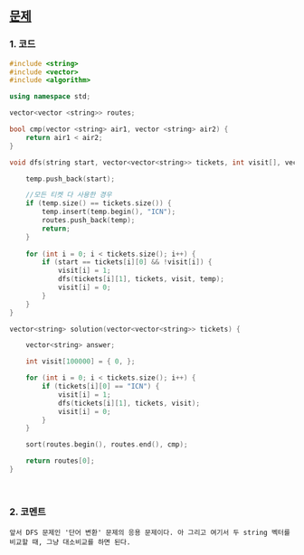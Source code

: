 [문제](https://programmers.co.kr/learn/courses/30/lessons/43164)
---------------------------------------------------------

### 1. 코드

```cpp
#include <string>
#include <vector>
#include <algorithm>

using namespace std;

vector<vector <string>> routes;

bool cmp(vector <string> air1, vector <string> air2) {
	return air1 < air2;
}

void dfs(string start, vector<vector<string>> tickets, int visit[], vector <string> temp = {}) {

	temp.push_back(start);

	//모든 티켓 다 사용한 경우
	if (temp.size() == tickets.size()) {
		temp.insert(temp.begin(), "ICN");
		routes.push_back(temp);
		return;
	}
    
	for (int i = 0; i < tickets.size(); i++) {
		if (start == tickets[i][0] && !visit[i]) {
			visit[i] = 1;
			dfs(tickets[i][1], tickets, visit, temp);
			visit[i] = 0;
		}
	}
}

vector<string> solution(vector<vector<string>> tickets) {

	vector<string> answer;

	int visit[100000] = { 0, };

	for (int i = 0; i < tickets.size(); i++) {
		if (tickets[i][0] == "ICN") {
			visit[i] = 1;
			dfs(tickets[i][1], tickets, visit);
			visit[i] = 0;
		}
	}

	sort(routes.begin(), routes.end(), cmp);

	return routes[0];
}
```

<br>

### 2. 코멘트

    앞서 DFS 문제인 '단어 변환' 문제의 응용 문제이다. 아 그리고 여기서 두 string 벡터를 비교할 때, 그냥 대소비교를 하면 된다.  
